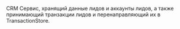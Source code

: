 CRM
Сервис, хранящий данные лидов и аккаунты лидов, а также принимающий транзакции лидов и перенаправляющий их в TransactionStore.
